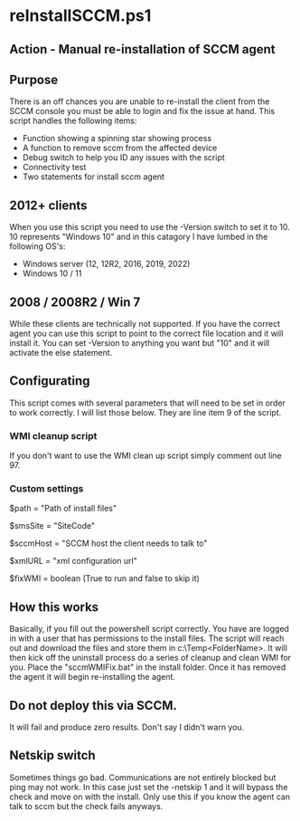 # reInstallSCCM.ps1

## Action - Manual re-installation of SCCM agent

## Purpose
There is an off chances you are unable to re-install the client from the SCCM console you must be able to login and fix the issue at hand.  This script handles the following items:
* Function showing a spinning star showing process
* A function to remove sccm from the affected device
* Debug switch to help you ID any issues with the script
* Connectivity test
* Two statements for install sccm agent

## 2012+ clients
When you use this script you need to use the -Version switch to set it to 10.  10 represents "Windows 10" and in this catagory I have lumbed in the following OS's:
* Windows server (12, 12R2, 2016, 2019, 2022)
* Windows 10 / 11

## 2008 / 2008R2 / Win 7
While these clients are technically not supported.  If you have the correct agent you can use this  script to point to the correct file location and it will install it.  You can set -Version to anything you want but "10" and it will activate the else statement.

## Configurating
This script comes with several parameters that will need to be set in order to work correctly.  I will list those below.  They are line item 9 of the script.

### WMI cleanup script
If you don't want to use the WMI clean up script simply comment out line 97.

### Custom settings
$path = "Path of install files"</br>

$smsSite = "SiteCode"

$sccmHost = "SCCM host the client needs to talk to"

$xmlURL = "xml configuration url"

$fixWMI = boolean (True to run and false to skip it)

## How this works
Basically, if you fill out the powershell script correctly.  You have are logged in  with a user that has permissions to the install files.  The script will reach out and download the files and store them in c:\Temp\<FolderName>.  It will then kick off the uninstall process do a series of cleanup and clean WMI for you.  Place the "sccmWMIFix.bat" in the install folder.  Once it has removed the agent it will begin re-installing the agent.

## Do not deploy this via SCCM.
It will fail and produce zero results.  Don't say I didn't warn you.

## Netskip switch
Sometimes things go bad.  Communications are not entirely blocked but ping may not work.  In this case just set the -netskip 1 and it will bypass the check and move on with the install.  Only use this if you know the agent can talk to sccm but the check fails anyways.

